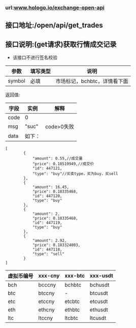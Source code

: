 ### url:www.hologo.io/exchange-open-api## 接口地址:/open/api/get_trades## 接口说明:(get请求)获取行情成交记录* 该接口不进行签名校验|参数|	填写类型|	说明||------------|--------|-----------------------------||symbol|	必填|	市场标记，bchbtc，详情看下面|返回值:|字段|	实例|	解释||------------|--------|---------------||code|	0	| |msg|	"suc"|	code>0失败||data|	如下：|```[        {            "amount": 0.55,//成交量            "price": 0.18519949,//成交价            "id": 447121,            "type": "buy"//买卖type，买为buy，买sell        },        {            "amount": 16.45,            "price": 0.18335468,            "id": 447120,            "type": "buy"        },        {            "amount": 2,            "price": 0.18335468,            "id": 447119,            "type": "buy"        },        {            "amount": 2.92,            "price": 0.183324003,            "id": 447118,            "type": "sell"        }]```|虚拟币编号|xxx-cny|xxx-btc|xxx-usdt||------------|--------|-----------|----------||bch|	bcccny|	bchbtc|	bchusdt||btc|	btccny|	-|	btcusdt||etc|	etccny|	etcbtc|	etcusdt||eth|	ethcny|	ethbtc|	ethusdt||ltc|	ltccny|	ltcbtc|	ltcusdt|